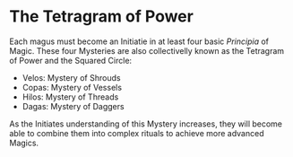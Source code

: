 # The Tetragram of Power

Each magus must become an Initiatie in at least four basic _Principia_ of Magic. 
These four Mysteries are also collectivelly known as the Tetragram of Power and the Squared Circle:

- Velos: Mystery of Shrouds
- Copas: Mystery of Vessels
- Hilos: Mystery of Threads 
- Dagas: Mystery of Daggers

As the Initiates understanding of this Mystery increases, they will become able to 
combine them into complex rituals to achieve more advanced Magics.
